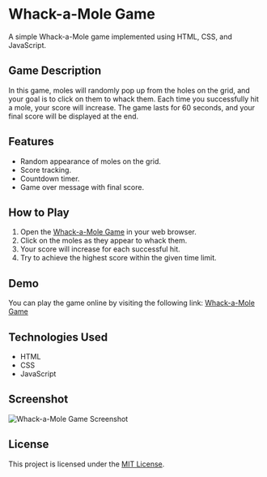 # Whack-a-Mole Game

A simple Whack-a-Mole game implemented using HTML, CSS, and JavaScript.

## Game Description

In this game, moles will randomly pop up from the holes on the grid, and your goal is to click on them to whack them. Each time you successfully hit a mole, your score will increase. The game lasts for 60 seconds, and your final score will be displayed at the end.

## Features

- Random appearance of moles on the grid.
- Score tracking.
- Countdown timer.
- Game over message with final score.

## How to Play

1. Open the [Whack-a-Mole Game](https://aneal07.github.io/Whack-a-Mole/index.html) in your web browser.
2. Click on the moles as they appear to whack them.
3. Your score will increase for each successful hit.
4. Try to achieve the highest score within the given time limit.

## Demo

You can play the game online by visiting the following link: [Whack-a-Mole Game](https://aneal07.github.io/Whack-a-Mole/index.html)

## Technologies Used

- HTML
- CSS
- JavaScript

## Screenshot

![Whack-a-Mole Game Screenshot](screenshot.png)

## License

This project is licensed under the [MIT License](LICENSE).
